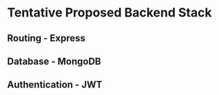 # Tentative Proposed Backend Stack

## Routing - Express
## Database - MongoDB
## Authentication - JWT